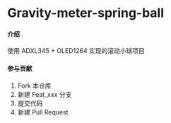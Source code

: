 # Gravity-meter-spring-ball

#### 介绍
使用 ADXL345 + OLED1264 实现的滚动小球项目

#### 参与贡献

1.  Fork 本仓库
2.  新建 Feat_xxx 分支
3.  提交代码
4.  新建 Pull Request

